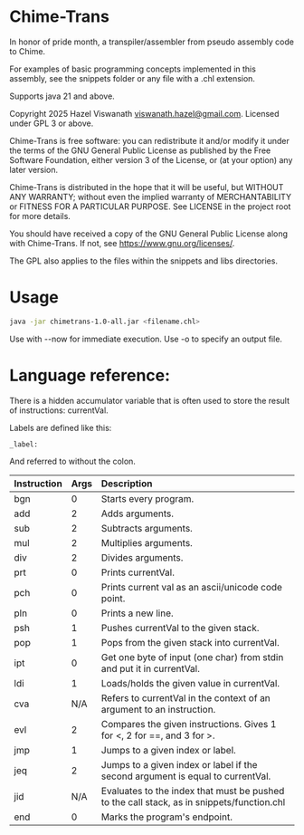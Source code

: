 # Chime-Trans
In honor of pride month, a transpiler/assembler from pseudo assembly code to Chime.

For examples of basic programming concepts implemented in this assembly, see the snippets folder or any file with a .chl extension.

Supports java 21 and above.

Copyright 2025 Hazel Viswanath <viswanath.hazel@gmail.com>.
Licensed under GPL 3 or above.

Chime-Trans is free software: you can redistribute it and/or modify it under the terms of the GNU General Public License as published by the Free Software Foundation, either version 3 of the License, or (at your option) any later version.

Chime-Trans is distributed in the hope that it will be useful, but WITHOUT ANY WARRANTY; without even the implied warranty of MERCHANTABILITY or FITNESS FOR A PARTICULAR PURPOSE. See LICENSE in the project root for more details.

You should have received a copy of the GNU General Public License along with Chime-Trans. If not, see <https://www.gnu.org/licenses/>.

The GPL also applies to the files within the snippets and libs directories.

# Usage

```bash
java -jar chimetrans-1.0-all.jar <filename.chl>
```

Use with --now for immediate execution. Use -o <outputfilename> to specify an output file.

# Language reference:

There is a hidden accumulator variable that is often used to store the result of instructions: currentVal.

Labels are defined like this:
```code
_label:
```
And referred to without the colon.

| Instruction | Args | Description                                                                               |
|:------------|:-----|:------------------------------------------------------------------------------------------|
| bgn         | 0    | Starts every program.                                                                     |
| add         | 2    | Adds arguments.                                                                           |
| sub         | 2    | Subtracts arguments.                                                                      |
| mul         | 2    | Multiplies arguments.                                                                     |
| div         | 2    | Divides arguments.                                                                        |
| prt         | 0    | Prints currentVal.                                                                        |
| pch         | 0    | Prints current val as an ascii/unicode code point.                                        |
| pln         | 0    | Prints a new line.                                                                        |
| psh         | 1    | Pushes currentVal to the given stack.                                                     |
| pop         | 1    | Pops from the given stack into currentVal.                                                |
| ipt         | 0    | Get one byte of input (one char) from stdin and put it in currentVal.                     |
| ldi         | 1    | Loads/holds the given value in currentVal.                                                |
| cva         | N/A  | Refers to currentVal in the context of an argument to an instruction.                     |
| evl         | 2    | Compares the given instructions. Gives 1 for <, 2 for ==, and 3 for >.                    |
| jmp         | 1    | Jumps to a given index or label.                                                          |
| jeq         | 2    | Jumps to a given index or label if the second argument is equal to currentVal.            |
| jid         | N/A  | Evaluates to the index that must be pushed to the call stack, as in snippets/function.chl |
| end         | 0    | Marks the program's endpoint.                                                             |
